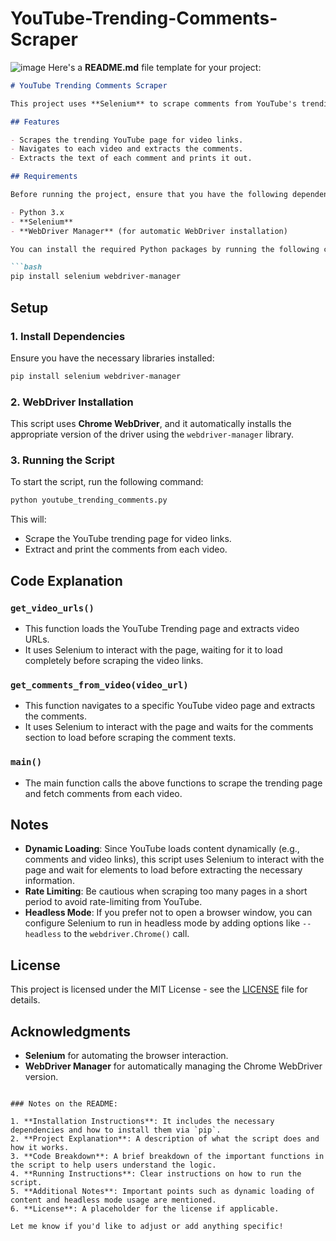 # YouTube-Trending-Comments-Scraper
![image](https://github.com/user-attachments/assets/a7b41298-78ea-40f2-a766-ccf3f2f6c6ff)
Here's a **README.md** file template for your project:

```markdown
# YouTube Trending Comments Scraper

This project uses **Selenium** to scrape comments from YouTube's trending page. It dynamically loads video URLs from the trending section and extracts the comments for each video.

## Features

- Scrapes the trending YouTube page for video links.
- Navigates to each video and extracts the comments.
- Extracts the text of each comment and prints it out.

## Requirements

Before running the project, ensure that you have the following dependencies installed:

- Python 3.x
- **Selenium**
- **WebDriver Manager** (for automatic WebDriver installation)

You can install the required Python packages by running the following command:

```bash
pip install selenium webdriver-manager
```

## Setup

### 1. Install Dependencies

Ensure you have the necessary libraries installed:

```bash
pip install selenium webdriver-manager
```

### 2. WebDriver Installation

This script uses **Chrome WebDriver**, and it automatically installs the appropriate version of the driver using the `webdriver-manager` library.

### 3. Running the Script

To start the script, run the following command:

```bash
python youtube_trending_comments.py
```

This will:
- Scrape the YouTube trending page for video links.
- Extract and print the comments from each video.

## Code Explanation

### `get_video_urls()`
- This function loads the YouTube Trending page and extracts video URLs.
- It uses Selenium to interact with the page, waiting for it to load completely before scraping the video links.

### `get_comments_from_video(video_url)`
- This function navigates to a specific YouTube video page and extracts the comments.
- It uses Selenium to interact with the page and waits for the comments section to load before scraping the comment texts.

### `main()`
- The main function calls the above functions to scrape the trending page and fetch comments from each video.

## Notes

- **Dynamic Loading**: Since YouTube loads content dynamically (e.g., comments and video links), this script uses Selenium to interact with the page and wait for elements to load before extracting the necessary information.
- **Rate Limiting**: Be cautious when scraping too many pages in a short period to avoid rate-limiting from YouTube.
- **Headless Mode**: If you prefer not to open a browser window, you can configure Selenium to run in headless mode by adding options like `--headless` to the `webdriver.Chrome()` call.

## License

This project is licensed under the MIT License - see the [LICENSE](LICENSE) file for details.

## Acknowledgments

- **Selenium** for automating the browser interaction.
- **WebDriver Manager** for automatically managing the Chrome WebDriver version.
```

### Notes on the README:

1. **Installation Instructions**: It includes the necessary dependencies and how to install them via `pip`.
2. **Project Explanation**: A description of what the script does and how it works.
3. **Code Breakdown**: A brief breakdown of the important functions in the script to help users understand the logic.
4. **Running Instructions**: Clear instructions on how to run the script.
5. **Additional Notes**: Important points such as dynamic loading of content and headless mode usage are mentioned.
6. **License**: A placeholder for the license if applicable.

Let me know if you'd like to adjust or add anything specific!

